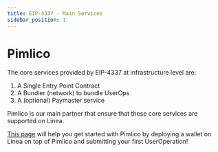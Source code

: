 ```yaml
---
title: EIP-4337 - Main Services
sidebar_position: 1
---
```


# Pimlico

The core services provided by EIP-4337 at infrastructure level are:

1. A Single Entry Point Contract
1. A Bundler (network) to bundle UserOps
1. A (optional) Paymaster service

Pimlico is our main partner that ensure that these core services are supported on Linea.

[This page](https://docs.pimlico.io/docs) will help you get started with Pimlico by deploying a wallet on Linea on top of Pimlico and submitting your first UserOperation!

